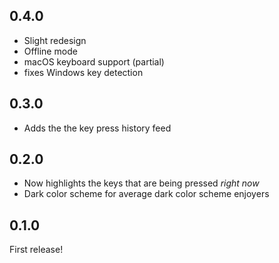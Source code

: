 ## 0.4.0

- Slight redesign
- Offline mode
- macOS keyboard support (partial)
- fixes Windows key detection

## 0.3.0

- Adds the the key press history feed

## 0.2.0

- Now highlights the keys that are being pressed *right now*
- Dark color scheme for average dark color scheme enjoyers

## 0.1.0

First release!
